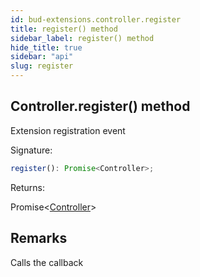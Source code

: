 ```yaml
---
id: bud-extensions.controller.register
title: register() method
sidebar_label: register() method
hide_title: true
sidebar: "api"
slug: register
---
```


## Controller.register() method

Extension registration event

Signature:

```typescript
register(): Promise<Controller>;
```

Returns:

Promise&lt;[Controller](/api/bud-extensions/controller)&gt;

## Remarks

Calls the callback
